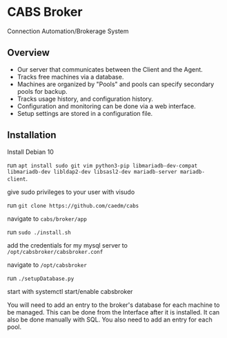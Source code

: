 # CABS Broker
Connection Automation/Brokerage System

## Overview
- Our server that communicates between the Client and the Agent.
- Tracks free machines via a database.
- Machines are organized by "Pools" and pools can specify secondary pools for backup.
- Tracks usage history, and configuration history.
- Configuration and monitoring can be done via a web interface.
- Setup settings are stored in a configuration file.

## Installation
Install Debian 10

run `apt install sudo git vim python3-pip libmariadb-dev-compat libmariadb-dev libldap2-dev libsasl2-dev mariadb-server mariadb-client`.

give sudo privileges to your user with visudo

run `git clone https://github.com/caedm/cabs`

navigate to `cabs/broker/app`

run `sudo ./install.sh`

add the credentials for my mysql server to `/opt/cabsbroker/cabsbroker.conf`

navigate to `/opt/cabsbroker`

run `./setupDatabase.py`

start with systemctl start/enable cabsbroker

You will need to add an entry to the broker's database for each machine to be
managed. This can be done from the Interface after it is installed. It can also
be done manually with SQL. You also need to add an entry for each pool.
